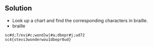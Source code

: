 ## Solution 
- Look up a chart and find the corresponding characters in braille.
- braille
```
sc#d;7/evi#c;wond}w|#a;dbepr#j;ud72
sc4{stevi3wonderwou1dbepr0ud}
```